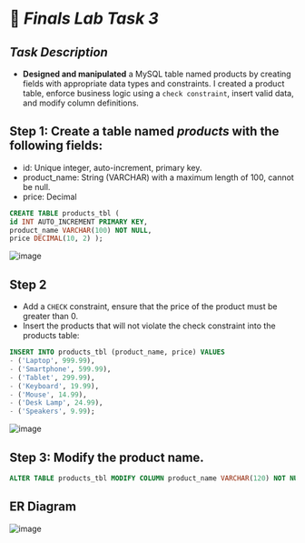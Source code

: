 # 🧠 *Finals Lab Task 3*
## *Task Description*
- **Designed and manipulated** a MySQL table named products by creating fields with appropriate data types and constraints. I created a product table, enforce business logic using a `check constraint`, insert valid data, and modify column definitions.

## Step 1: Create a table named *products* with the following fields:
- id: Unique integer, auto-increment, primary key.
- product_name: String (VARCHAR) with a maximum length of 100, cannot be null.
- price: Decimal

```sql
CREATE TABLE products_tbl ( 
id INT AUTO_INCREMENT PRIMARY KEY, 
product_name VARCHAR(100) NOT NULL, 
price DECIMAL(10, 2) ); 
```

![image](https://github.com/user-attachments/assets/6ab2ce8a-a024-4003-86f7-b2f717a090e5)

## Step 2
- Add a `CHECK` constraint, ensure that the price of the product must be greater than 0.
- Insert the products that will not violate the check constraint into the products table:

```sql
INSERT INTO products_tbl (product_name, price) VALUES
- ('Laptop', 999.99),
- ('Smartphone', 599.99),
- ('Tablet', 299.99),
- ('Keyboard', 19.99),
- ('Mouse', 14.99),
- ('Desk Lamp', 24.99),
- ('Speakers', 9.99); 
```

![image](https://github.com/user-attachments/assets/165e8052-2168-43ef-acbb-c69bbd9be982)

## Step 3: Modify the product name.
```sql
ALTER TABLE products_tbl MODIFY COLUMN product_name VARCHAR(120) NOT NULL; 
```

## ER Diagram
![image](https://github.com/user-attachments/assets/6919c29d-d6af-4a90-a4e2-b37cbab3a4bb)
